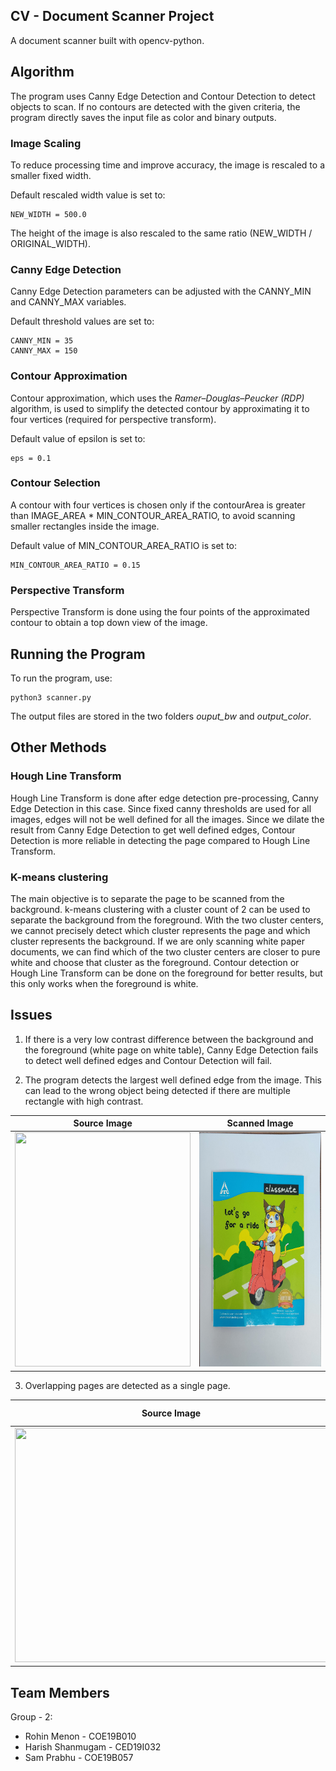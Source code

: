 ## CV - Document Scanner Project

A document scanner built with opencv-python. 

## Algorithm

The program uses Canny Edge Detection and Contour Detection to detect objects to scan.  If no contours are detected with the given criteria, the program directly saves the input file as color and binary outputs. 

### Image Scaling

To reduce processing time and improve accuracy, the image is rescaled to a smaller fixed width. 

Default rescaled width value is set to: 
```
NEW_WIDTH = 500.0
```
The height of the image is also rescaled to the same ratio (NEW_WIDTH / ORIGINAL_WIDTH). 

### Canny Edge Detection

Canny Edge Detection parameters can be adjusted with the CANNY_MIN and CANNY_MAX variables. 

Default threshold values are set to: 
```
CANNY_MIN = 35
CANNY_MAX = 150
```
### Contour Approximation

Contour approximation, which uses the *Ramer*–*Douglas*–*Peucker (RDP)* algorithm, is used to simplify the detected contour by approximating it to four vertices (required for perspective transform).

Default value of epsilon is set to:
```
eps = 0.1
```
### Contour Selection

A contour with four vertices is chosen only if the contourArea is greater than IMAGE_AREA * MIN_CONTOUR_AREA_RATIO, to avoid scanning smaller rectangles inside the image. 

Default value of MIN_CONTOUR_AREA_RATIO is set to:
```
MIN_CONTOUR_AREA_RATIO = 0.15
```

### Perspective Transform

Perspective Transform is done using the four points of the approximated contour to obtain a top down view of the image.  

## Running the Program

To run the program, use:
```
python3 scanner.py
```
The output files are stored in the two folders *ouput_bw* and *output_color*.

## Other Methods

### Hough Line Transform
Hough Line Transform is done after edge detection pre-processing, Canny Edge Detection in this case. Since fixed canny thresholds are used for all images, edges will not be well defined for all the images. Since we dilate the result from Canny Edge Detection to get well defined edges, Contour Detection is more reliable in detecting the page compared to Hough Line Transform. 

### K-means clustering
The main objective is to separate the page to be scanned from the background. k-means clustering with a cluster count of 2 can be used to separate the background from the foreground. With the two cluster centers, we cannot precisely detect which cluster represents the page and which cluster represents the background. If we are only scanning white paper documents, we can find which of the two cluster centers are closer to pure white and choose that cluster as the foreground. Contour detection or Hough Line Transform can be done on the foreground for better results, but this only works when the foreground is white. 

## Issues

1. If there is a very low contrast difference between the background and the foreground (white page on white table), Canny Edge Detection fails to detect well defined edges and Contour Detection will fail. 

2. The program detects the largest well defined edge from the image. This can lead to the wrong object being detected if there are multiple rectangle with high contrast.  

   
| Source Image  | Scanned Image |
| ------------- | ------------- |
| <img src="/input/multiple.jpg" width="281.25" height="375"> | <img src="/output_color/multiple.jpg" width="281.25" height="375"> |
   

3. Overlapping pages are detected as a single page.  

| Source Image  | Scanned Image |
| ------------- | ------------- |
| <img src="/input/overlapped.jpg" width="500" height="375"> | <img src="/output_bw/overlapped.jpg" width="500" height="375"> |

## Team Members

Group - 2:
- Rohin Menon - COE19B010
- Harish Shanmugam - CED19I032 
- Sam Prabhu - COE19B057


